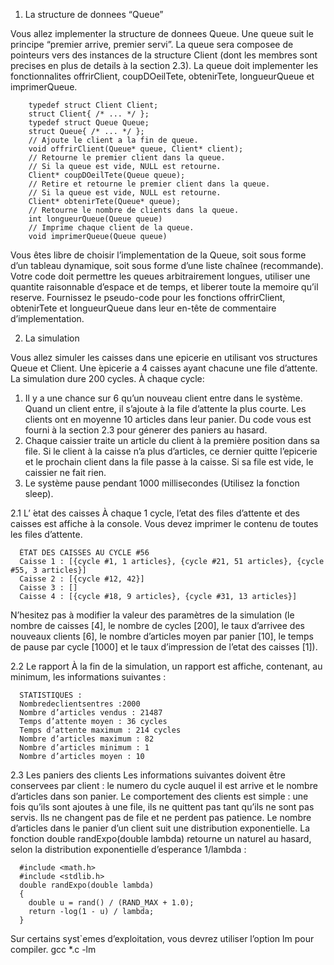 1. La structure de donnees “Queue”

  Vous allez implementer la structure de donnees Queue. Une queue suit le principe “premier arrive, premier servi”.
  La queue sera composee de pointeurs vers des instances de la structure Client (dont les membres sont precises en plus de details à la section 2.3). La queue doit implementer les fonctionnalites offrirClient, coupDOeilTete, obtenirTete, longueurQueue et imprimerQueue.
  
        typedef struct Client Client;
        struct Client{ /* ... */ };
        typedef struct Queue Queue;
        struct Queue{ /* ... */ };
        // Ajoute le client a la fin de queue.
        void offrirClient(Queue* queue, Client* client);
        // Retourne le premier client dans la queue.
        // Si la queue est vide, NULL est retourne.
        Client* coupDOeilTete(Queue queue);
        // Retire et retourne le premier client dans la queue.
        // Si la queue est vide, NULL est retourne.
        Client* obtenirTete(Queue* queue);
        // Retourne le nombre de clients dans la queue.
        int longueurQueue(Queue queue)
        // Imprime chaque client de la queue.
        void imprimerQueue(Queue queue)
  
  Vous êtes libre de choisir l’implementation de la Queue, soit sous forme d’un tableau dynamique, soit sous forme d’une liste chaînee (recommande). Votre code doit permettre les queues arbitrairement longues, utiliser une quantite raisonnable d’espace et de temps, et liberer toute la memoire qu’il reserve.
  Fournissez le pseudo-code pour les fonctions offrirClient, obtenirTete et longueurQueue dans leur en-tête de commentaire d’implementation.


2. La simulation

  Vous allez simuler les caisses dans une epicerie en utilisant vos structures Queue et Client. Une ́epicerie a 4 caisses ayant chacune une file d’attente.
  La simulation dure 200 cycles. À chaque cycle:  
  
  1. Il y a une chance sur 6 qu’un nouveau client entre dans le système. Quand un client entre, il s’ajoute à la file d’attente la plus courte. Les clients ont en moyenne 10 articles dans leur panier. Du code vous est fourni à la section 2.3 pour génerer des paniers au hasard.
  2. Chaque caissier traite un article du client à la première position dans sa file. Si le client à la caisse n’a plus d’articles, ce dernier quitte l’epicerie et le prochain client dans la file passe à la caisse. Si sa file est vide, le caissier ne fait rien.
  3. Le système pause pendant 1000 millisecondes (Utilisez la fonction sleep).

2.1 L’ ́etat des caisses
  À chaque 1 cycle, l’etat des files d’attente et des caisses est affiche à la console. Vous devez imprimer le contenu de toutes les files d’attente.

      ÉTAT DES CAISSES AU CYCLE #56
      Caisse 1 : [{cycle #1, 1 articles}, {cycle #21, 51 articles}, {cycle #55, 3 articles}]
      Caisse 2 : [{cycle #12, 42}]
      Caisse 3 : []
      Caisse 4 : [{cycle #18, 9 articles}, {cycle #31, 13 articles}]

  N’hesitez pas à modifier la valeur des paramètres de la simulation (le nombre de caisses [4], le nombre de cycles [200], le taux d’arrivee des nouveaux clients [6], le nombre d’articles moyen par panier [10], le temps de pause par cycle [1000] et le taux d’impression de l’etat des caisses [1]).

2.2 Le rapport
  À la fin de la simulation, un rapport est affiche, contenant, au minimum, les informations suivantes :

      STATISTIQUES :
      Nombredeclientsentres :2000 
      Nombre d’articles vendus : 21487 
      Temps d’attente moyen : 36 cycles 
      Temps d’attente maximum : 214 cycles 
      Nombre d’articles maximum : 82
      Nombre d’articles minimum : 1
      Nombre d’articles moyen : 10

2.3 Les paniers des clients
  Les informations suivantes doivent être conservees par client : le numero du cycle auquel il est arrive et le nombre d’articles dans son panier. Le comportement des clients est simple : une fois qu’ils sont ajoutes à une file, ils ne quittent pas tant qu’ils ne sont pas servis. Ils ne changent pas de file et ne perdent pas patience.
  Le nombre d’articles dans le panier d’un client suit une distribution exponentielle. La fonction double randExpo(double lambda) retourne un naturel au hasard, selon la distribution exponentielle d’esperance 1/lambda :
  
      #include <math.h>
      #include <stdlib.h>
      double randExpo(double lambda)
      {
        double u = rand() / (RAND_MAX + 1.0);
        return -log(1 - u) / lambda;
      }
 
  Sur certains syst`emes d’exploitation, vous devrez utiliser l’option lm pour compiler.
      gcc *.c -lm
  
  
  
  
